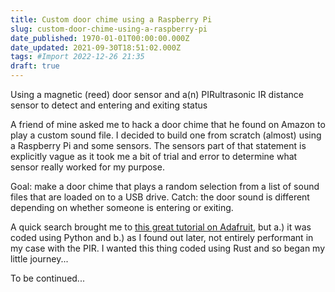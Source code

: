 ```yaml
---
title: Custom door chime using a Raspberry Pi
slug: custom-door-chime-using-a-raspberry-pi
date_published: 1970-01-01T00:00:00.000Z
date_updated: 2021-09-30T18:51:02.000Z
tags: #Import 2022-12-26 21:35
draft: true
---
```


 Using a magnetic (reed) door sensor and a(n) PIRultrasonic IR distance sensor to detect and entering and exiting status

A friend of mine asked me to hack a door chime that he found on Amazon to play a custom sound file. I decided to build one from scratch (almost) using a Raspberry Pi and some sensors. The sensors part of that statement is explicitly vague as it took me a bit of trial and error to determine what sensor really worked for my purpose.

Goal: make a door chime that plays a random selection from a list of sound files that are loaded on to a USB drive. Catch: the door sound is different depending on whether someone is entering or exiting.

 A quick search brought me to [this great tutorial on Adafruit](https://learn.adafruit.com/sitcom-sfx-door-trigger/code), but a.) it was coded using Python and b.) as I found out later, not entirely performant in my case with the PIR. I wanted this thing coded using Rust and so began my little journey...

To be continued...
